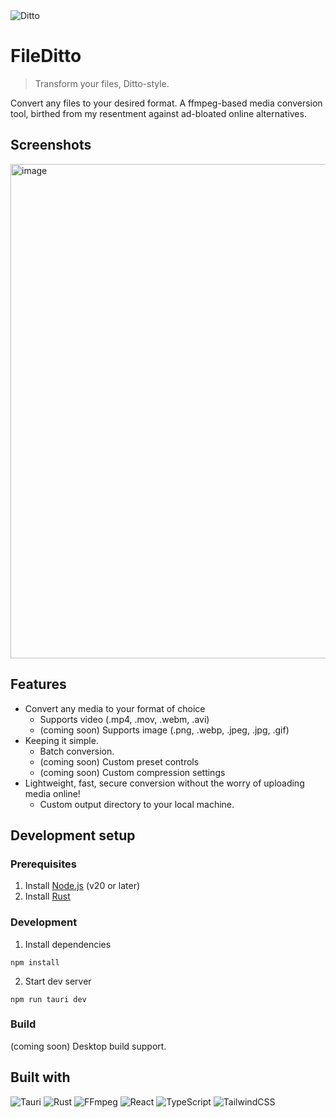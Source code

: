 <img src="https://raw.githubusercontent.com/PokeAPI/sprites/master/sprites/pokemon/132.png" alt="Ditto"/>

# FileDitto

> Transform your files, Ditto-style.

Convert any files to your desired format. A ffmpeg-based media conversion tool, birthed from my resentment against ad-bloated online alternatives.

## Screenshots
<img width="1265" height="791" alt="image" src="https://github.com/user-attachments/assets/f29ea99a-31ac-4e55-abdd-20534db9713c" />

## Features
- Convert any media to your format of choice
  - Supports video (.mp4, .mov, .webm, .avi)
  - (coming soon) Supports image (.png, .webp, .jpeg, .jpg, .gif)
- Keeping it simple.
  - Batch conversion.
  - (coming soon) Custom preset controls
  - (coming soon) Custom compression settings
- Lightweight, fast, secure conversion without the worry of uploading media online!
  - Custom output directory to your local machine.

## Development setup
### Prerequisites
1. Install [Node.js](https://nodejs.org/en/download/) (v20 or later)
2. Install [Rust](https://www.rust-lang.org/tools/install)

### Development
1. Install dependencies
```
npm install
```
2. Start dev server
```
npm run tauri dev
```

### Build
(coming soon) Desktop build support.

## Built with
![Tauri](https://img.shields.io/badge/Tauri-24C8D8?logo=tauri&logoColor=white&style=flat)
![Rust](https://img.shields.io/badge/Rust-000000?logo=rust&logoColor=white&style=flat)
![FFmpeg](https://img.shields.io/badge/FFmpeg-007808?logo=ffmpeg&logoColor=white&style=flat)
![React](https://img.shields.io/badge/React-61DAFB?logo=react&logoColor=black&style=flat)
![TypeScript](https://img.shields.io/badge/TypeScript-3178C6?logo=typescript&logoColor=white&style=flat)
![TailwindCSS](https://img.shields.io/badge/TailwindCSS-06B6D4?logo=tailwindcss&logoColor=white&style=flat)

